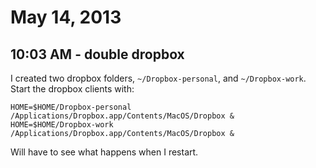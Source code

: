 # May 14, 2013

## 10:03 AM - double dropbox

I created two dropbox folders, `~/Dropbox-personal`, and `~/Dropbox-work`.
Start the dropbox clients with:

    HOME=$HOME/Dropbox-personal /Applications/Dropbox.app/Contents/MacOS/Dropbox &
    HOME=$HOME/Dropbox-work /Applications/Dropbox.app/Contents/MacOS/Dropbox &

Will have to see what happens when I restart.
